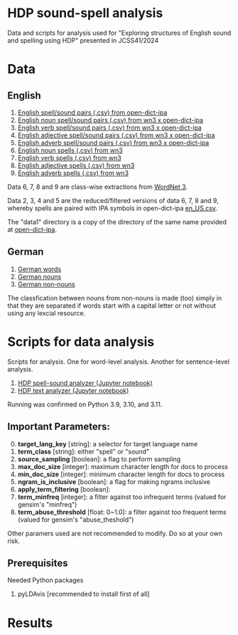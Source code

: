 # HDP sound-spell analysis

Data and scripts for analysis used for "Exploring structures of English sound and spelling using HDP" presented in JCSS41/2024

# Data

## English

1. [English spell/sound pairs (.csv) from open-dict-ipa](data/open-dict-ipa/data1/en_US.csv.gz)
2. [English noun spell/sound pairs (.csv) from wn3 x open-dict-ipa](data/wn3/en_N_only.csv)
3. [English verb spell/sound pairs (.csv) from wn3 x open-dict-ipa](data/wn3/en_V_only.csv)
4. [English adjective spell/sound pairs (.csv) from wn3 x open-dict-ipa](data/wn3/en_A_only.csv)
5. [English adverb spell/sound pairs (.csv) from wn3 x open-dict-ipa](data/wn3/en_R_only.csv)
6. [English noun spells (.csv) from wn3](data/wn3/en_N_only_wo_ipa.csv)
7. [English verb spells (.csv) from wn3](data/wn3/en_V_only_wo_ipa.csv)
8. [English adjective spells (.csv) from wn3](data/wn3/en_A_only_wo_ipa.csv)
9. [English adverb spells (.csv) from wn3](data/wn3/en_R_only_wo_ipa.csv)

Data 6, 7, 8 and 9 are class-wise extractions from [WordNet 3](http://wordnet.princeton.edu/).

Data 2, 3, 4 and 5 are the reduced/filtered versions of data 6, 7, 8 and 9, whereby spells are paired with IPA symbols in open-dict-ipa [en_US.csv](data/open-dict-ipa/data1/en_US.csv.gz).

The "data1" directory is a copy of the directory of the same name provided at [open-dict-ipa](https://github.com/open-dict-data/ipa-dict).

## German

1. [German words](data/open-dict-ipa/data1/de.csv.gz)
2. [German nouns](data/open-dict-ipa/data1a/de_N_only.csv.gz)
3. [German non-nouns](data/open-dict-ipa/data1a/de_non_N_only.csv.gz)

The classfication between nouns from non-nouns is made (too) simply in that they are separated if words start with a capital letter or not without using any lexcial resource.

# Scripts for data analysis

Scripts for analysis. One for word-level analysis. Another for sentence-level analysis.

1. [HDP spell-sound analyzer (Jupyter notebook)](HDP-spell-sound-analyzer.ipynb)
2. [HDP text analyzer (Jupyter notebook)](HDP-text-analyzer.ipynb)

Running was confirmed on Python 3.9, 3.10, and 3.11.

## Important Parameters:

0. **target_lang_key** [string]: a selector for target language name
1. **term_class** [string]: either "spell" or "sound"
2. **source_sampling** [boolean]: a flag to perform sampling
3. **max_doc_size** [integer]: maximum character length for docs to process
4. **min_doc_size** [integer]: minimum character length for docs to process
5. **ngram_is_inclusive** [boolean]: a flag for making ngrams inclusive
6. **apply_term_filtering** [boolean]: 
7. **term_minfreq** [integer]: a filter against too infrequent terms (valued for gensim's "minfreq")
8. **term_abuse_threshold** [float: 0~1.0]: a filter against too frequent terms (valued for gensim's "abuse_theshold")

Other paramers used are not recommended to modify. Do so at your own risk.

## Prerequisites
Needed Python packages

1. pyLDAvis [recommended to install first of all]

# Results
